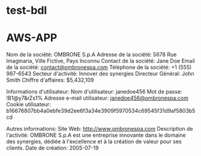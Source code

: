 # test-bdl

# AWS-APP
Nom de la société: OMBRONE S.p.A
Adresse de la société: 5678 Rue Imaginaria, Ville Fictive, Pays Inconnu
Contact de la société: Jane Doe
Email de la société: contact@ombronespa.com
Téléphone de la société: +1 (555) 987-6543
Secteur d'activité: Innover des synergies
Directeur Général: John Smith
Chiffre d'affaires: $5,432,109

Informations d'utilisateur:
Nom d'utilisateur: janedoe456
Mot de passe: !B1@y7&rZs1%
Adresse e-mail utilisateur: janedoe456@ombronespa.com
Cookie utilisateur: b16676807bb4a0ebfe39d2ee6f3a34e3909f5970534c69545f31d9af5803b5cd

Autres informations:
Site Web: http://www.ombronespa.com
Description de l'activité: OMBRONE S.p.A est une entreprise innovante dans le domaine des synergies, dédiée à l'excellence et à la création de valeur pour ses clients.
Date de création: 2005-07-19
